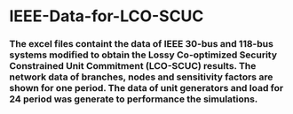 # IEEE-Data-for-LCO-SCUC
### The excel files containt the data of IEEE 30-bus and 118-bus systems modified to obtain the Lossy Co-optimized Security Constrained Unit Commitment (LCO-SCUC) results. The network data of branches, nodes and sensitivity factors are shown for one period. The data of unit generators and load for 24 period was generate to performance the simulations.
